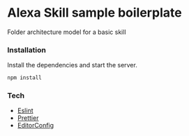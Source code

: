 # Alexa Skill sample boilerplate

Folder architecture model for a basic skill
### Installation

Install the dependencies and start the server.

```sh
npm install
```

### Tech

- [Eslint](https://eslint.org/)
- [Prettier](https://prettier.io/)
- [EditorConfig](https://editorconfig.org/)
